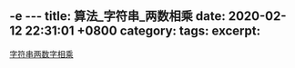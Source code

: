 -e ---
title: 算法_字符串_两数相乘
date:  2020-02-12 22:31:01 +0800
category:
tags:
excerpt:
---


[字符串两数字相乘](https://leetcode-cn.com/problems/multiply-strings/ "两数相乘")
